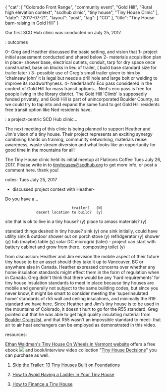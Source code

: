 {
   "cat": [
      "Colorado Front Range",
      "community event",
      "Gold Hill",
      "Rural high elevation context",
      "scdhub clinic",
      "tiny house",
      "Tiny House Clinic"
   ],
   "date": "2017-07-21",
   "layout": "post",
   "tag": [
      "CO"
   ],
   "title": "Tiny House barn-raising in Gold Hill"
}

Our first SCD Hub clinic was conducted on July 25, 2017.

: outcomes

0- Greg and Heather discussed the basic setting, and vision that 
1- project initial assessment conducted and shared below
2- materials acquisition plan in place- shower base, electrical outlets, conduit, tarp for dry space once constructed, base on blocks in lieu of trailer, ( build base standard size for trailer later )
3- possible use of Greg's small trailer given to him by 'chainsaw john' it is legal but needs a drill hole and large bolt or welding to improve its roadworthyness.
4- Nederland's Eco pass considered in the context of Gold Hill for mass transit options... Ned's eco pass is free for people living in the library district. The Gold Hill 'Climb' is supposedly funded privately, and Gold Hill is part of unincorporated Boulder County, so we could try to tap into and expand the same fund to get Gold Hill residents free transit option like Ned residents have.

: a project-centric SCD Hub clinic...

The next meeting of this clinic is being planned to support Heather and Jim's vison of a tiny house.  Their project represents an exciting synergy combining hands on training, community networking, materials reuse awareness, waste stream diversion and what looks like an opportunity for good time in the mountains for all!

The Tiny House clinic held its initial meetup at Flatirons Coffee Tues July 26, 2017.  Please write in to tinyhouses@scdhub.org to get more info, or post a comment here. thank you!

notes: Tues July 25, 2017
- discussed project context with Heather-

 Do you have a...

                                  trailer?   (N)
                  decent location to build?  (y)
   site that is ok to live in a tiny house?  (y)
                  place to amass materials?  (y)

 standard things desired in tiny house? 
              sink  (y) one sink initially, could have utility sink & outdoor shower out on porch
              stove (y)
      refridgerator (y)
             shower (y)  tub (maybe)
              table (y)
 solar DC microgrid (later) - project can start with battery cabinet and grow from there..
  composting toilet (y)

 from discussion: Heather and Jim envision the mobile aspect of their future tiny house to be an asset should they take it up to Vancouver, BC or anywhere else in Canada.  Heather expressed concerns over whether any home insulation standards might effect them in the form of regulation when in Canada. Greg didn't think that there would be any 'hard requirements' for tiny house insulation standards to meet in place because tiny houses are mobile and generally not subject to the same building codes, but since you never know, it might be smart to consider meeting the 'superinsulated home' standards of r55 wall and ceiling insulations, and minimally the R19 standard we have here. Since Heather and Jim's tiny house is to be used in the mountains of Colorado, it doesn't hurt to go for the R55 standard.  Greg pointed out that he was able to get high quality insulating material from [Boulder Craigslist](https://boulder.craigslist.org/search/zip "Craigslist Boulder free stuff"), and that R55 wasn't an impossible standard to meet- that air to air heat exchangers can be employed as demonstrated in this video.

resources:

[Ethan Waldman's Tiny House On Wheels in Vermont website](http://www.thetinyhouse.net/) offers a free ebook 
![](cheetsheetbookcover-copy.png) and book/interview video collection "[Tiny House Decisions](http://www.thetinyhouse.net/tiny-house-decisions/ "tiny house decisions book and interviews collection product")" you can purchase as well.

1. [Skip the Trailer: 13 Tiny Houses Built on Foundations](http://app.getresponse.com/click.html?x=a62b&lc=k9GJd&mc=Iw&s=oMzhRl&u=KgEd&y=y& "Skip the Trailer: 13 Tiny Houses Built on Foundations")  

2. [How to Avoid Having a Ladder in Your Tiny House](http://app.getresponse.com/click.html?x=a62b&lc=k9GFe&mc=Iw&s=oMzhRl&u=KgEd&y=c& "How to Avoid Having a Ladder in Your Tiny House")
3. [How to Finance a Tiny House](http://app.getresponse.com/click.html?x=a62b&lc=k9GrG&mc=Iw&s=oMzhRl&u=KgEd&y=O& "How to Finance a Tiny House")